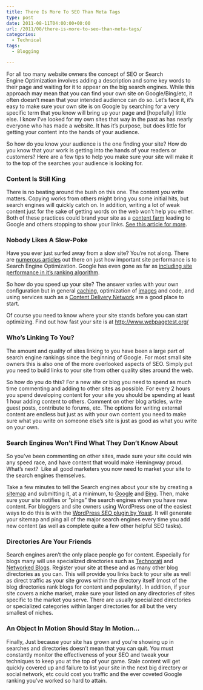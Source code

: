 ```yaml
---
title: There Is More To SEO Than Meta Tags
type: post
date: 2011-08-11T04:00:00+00:00
url: /2011/08/there-is-more-to-seo-than-meta-tags/
categories:
  - Technical
tags:
  - Blogging

---
```

For all too many website owners the concept of SEO or Search Engine&nbsp;Optimization&nbsp;involves adding a description and some key words to their page and waiting for it to appear on the big search engines. While this approach may mean that you can find your own site on Google/Bing/etc, it often doesn’t mean that your intended audience can do so. Let’s face it, it’s easy to make sure your own site is on Google by searching for a very specific term that you know will bring up your page and [hopefully] little else. I know I’ve looked for my own sites that way in the past as has nearly everyone who has made a website. It has it’s purpose, but does little for getting your content into the hands of your audience.

So how do you know your audience is the one finding your site? How do you know that your work is getting into the hands of your readers or customers? Here are a few tips to help you make sure your site will make it to the top of the searches your audience is looking for.

### Content Is Still King

There is no beating around the bush on this one. The content _you_ write matters. Copying works from others might bring you some initial hits, but search engines will quickly catch on. In addition, writing a lot of weak content just for the sake of getting words on the web won’t help you either. Both of these practices could brand your site as a <a title="Content Farms on Wikipedia" href="http://en.wikipedia.org/wiki/Content_farm" target="_blank" rel="noopener noreferrer">content farm</a> leading to Google and others stopping to show your links. <a title="Google Forecloses On Content Farms With “Panda” Algorithm Update " href="http://searchengineland.com/google-forecloses-on-content-farms-with-farmer-algorithm-update-66071" target="_blank" rel="noopener noreferrer">See this article for more</a>.

### Nobody Likes A Slow-Poke

Have you ever just surfed away from a slow site? You’re not along. There are <a title="Why Websites Are Slow & Why Speed Really Matters [INFOGRAPHIC]" href="http://mashable.com/2011/04/06/site-speed/" target="_blank" rel="noopener noreferrer">numerous articles</a> out there on just how important site performance is to Search Engine Optimization. Google has even gone as far as <a title="Using Site Speed In Web Search Ranking" href="http://googlewebmastercentral.blogspot.com/2010/04/using-site-speed-in-web-search-ranking.html" target="_blank" rel="noopener noreferrer">including site performance in it’s ranking algorithm</a>.

So how do you speed up your site? The answer varies with your own configuration but in general <a title="Web Caching on Wikipedia" href="http://en.wikipedia.org/wiki/Web_cache" target="_blank" rel="noopener noreferrer">caching</a>, optimization of <a title="Optimizing Web Graphics" href="http://www.websiteoptimization.com/speed/12/" target="_blank" rel="noopener noreferrer">images</a> and code, and using services such as a <a title="Content Delivery Network on Wikipedia" href="http://en.wikipedia.org/wiki/Content_delivery_network" target="_blank" rel="noopener noreferrer">Content Delivery Network</a> are a good place to start.

Of course you need to know where your site stands before you can start optimizing. Find out how fast your site is at <a title="WebPageTest" href="http://www.webpagetest.org/" target="_blank" rel="noopener noreferrer">http://www.webpagetest.org/</a>

### Who’s Linking To You?

The amount and quality of sites linking to you have been a large part of search engine rankings since the beginning of Google. For most small site owners this is also one of the more overlooked aspects of SEO. Simply put you need to build links to your site from other quality sites around the web.

So how do you do this? For a new site or blog you need to spend as much time commenting and adding to other sites as possible. For every 2 hours you spend developing content for your site you should be spending at least 1 hour adding content to others. Comment on other blog articles, write guest posts, contribute to forums, etc. The options for writing external content are endless but just as with your own content you need to make sure what you write on someone else’s site is just as good as what you write on your own.

### Search Engines Won’t Find What They Don’t Know About

So you’ve been commenting on other sites, made sure your site could win any speed race, and have content that would make&nbsp;Hemingway&nbsp;proud. What’s next? &nbsp;Like all good marketers you now need to market your site to the search engines themselves.

Take a few minutes to tell the Search engines about your site by creating a <a title="Sitemap on Wikipedia" href="http://en.wikipedia.org/wiki/Site_map" target="_blank" rel="noopener noreferrer">sitemap</a> and submitting it, at a minimum, to <a title="Google Webmaster Central" href="http://www.google.com/webmasters/" target="_blank" rel="noopener noreferrer">Google</a>&nbsp;and <a title="Yahoo Site Explorer" href="https://www.bing.com/toolbox/webmaster" target="_blank" rel="noopener noreferrer">Bing</a>. Then, make sure your site notifies or “pings” the search engines when you have new content. For bloggers and site owners using WordPress one of the easiest ways to do this is with the <a title="Wordpress SEO plugin at Yoast.com" href="http://yoast.com/wordpress/seo/" target="_blank" rel="noopener noreferrer">WordPress SEO plugin by Yoast</a>. It will generate your sitemap and ping all of the major search engines every time you add new content (as well as complete quite a few other helpful SEO tasks).

### Directories Are Your Friends

Search engines aren’t the only place people go for content. Especially for blogs many will use specialized directories such as <a title="Technorati" href="http://technorati.com/" target="_blank" rel="noopener noreferrer">Technorati</a> and <a title="Networked Blogs on Facebook" href="https://apps.facebook.com/blognetworks/index.php" target="_blank" rel="noopener noreferrer">Networked Blogs</a>. Register your site at these and as many other blog directories as you can. This will provide you links back to your site as well as direct traffic as your site grows within the directory itself (most of the blog directories rank blogs for content and popularity). In addition, if your site covers a niche market, make sure your listed on any directories of sites specific to the market you serve. There are usually specialized directories or specialized categories within larger directories for all but the very smallest of niches.

### An Object In Motion Should Stay In Motion…

Finally, Just because your site has grown and you’re showing up in searches and directories doesn’t mean that you can quit. You must constantly monitor the effectiveness of your SEO and tweak your techniques to keep you at the top of your game. Stale content will get quickly covered up and failure to list your site in the next big directory or social network, etc could cost you traffic and the ever coveted Google ranking you’ve worked so hard to attain.